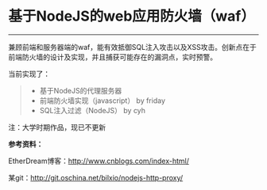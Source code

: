 # 基于NodeJS的web应用防火墙（waf）

------

兼顾前端和服务器端的waf，能有效抵御SQL注入攻击以及XSS攻击。创新点在于前端防火墙的设计及实现，并且捕获可能存在的漏洞点，实时预警。

当前实现了：
> * 基于NodeJS的代理服务器
> * 前端防火墙实现（javascript） by friday
> * SQL注入过滤（NodeJS） by cyh

注：大学时期作品，现已不更新

**参考资料：**  

EtherDream博客：http://www.cnblogs.com/index-html/  

某git：http://git.oschina.net/bilxio/nodejs-http-proxy/


